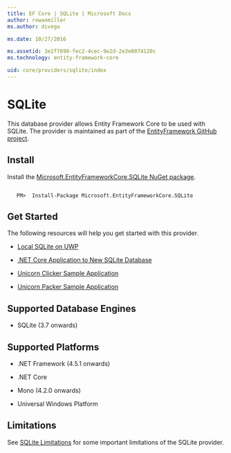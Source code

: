 ```yaml
---
title: EF Core | SQLite | Microsoft Docs
author: rowanmiller
ms.author: divega

ms.date: 10/27/2016

ms.assetid: 3e2f7698-fec2-4cec-9e2d-2e3e0074120c
ms.technology: entity-framework-core

uid: core/providers/sqlite/index
---
```

# SQLite

This database provider allows Entity Framework Core to be used with SQLite. The provider is maintained as part of the [EntityFramework GitHub project](https://github.com/aspnet/EntityFramework).

## Install

Install the [Microsoft.EntityFrameworkCore.SQLite NuGet package](https://www.nuget.org/packages/Microsoft.EntityFrameworkCore.SQLite/).

<!-- literal_block"language": "csharp",", "xml:space": "preserve", "classes  "backrefs  "names  "dupnames  highlight_args}, "ids  "linenos": false -->
````text

   PM>  Install-Package Microsoft.EntityFrameworkCore.SQLite
````

## Get Started

The following resources will help you get started with this provider.
* [Local SQLite on UWP](../../get-started/uwp/getting-started.md)

* [.NET Core Application to New SQLite Database](../../get-started/netcore/new-db-sqlite.md)

* [Unicorn Clicker Sample Application](https://github.com/rowanmiller/UnicornStore/tree/master/UnicornClicker/UWP)

* [Unicorn Packer Sample Application](https://github.com/rowanmiller/UnicornStore/tree/master/UnicornPacker)

## Supported Database Engines

* SQLite (3.7 onwards)

## Supported Platforms

* .NET Framework (4.5.1 onwards)

* .NET Core

* Mono (4.2.0 onwards)

* Universal Windows Platform

## Limitations

See [SQLite Limitations](limitations.md) for some important limitations of the SQLite provider.
